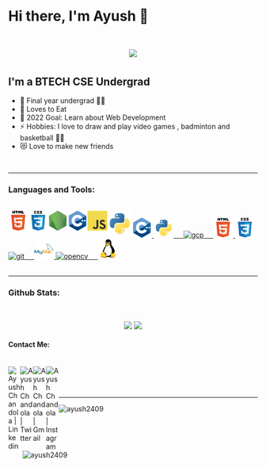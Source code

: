 # Hi there, I'm Ayush  👋 
<h1 align="center">
<img src=https://c.tenor.com/U_uNY-KPh60AAAAC/how-you-doin-friends.gif" height="200px">


## I'm a BTECH CSE Undergrad
- 🌱 Final year undergrad 👨‍🎓
- 🍔 Loves to Eat
- 🥅 2022 Goal: Learn about Web Development
- ⚡ Hobbies: I love to draw and play video games , badminton and basketball 🏀🏸
- 😻 Love to make new friends

<br />

---

### Languages and Tools:
<br/> 
  <a>                                                                                                                                                                
<img align="left" alt="HTML5" width="40" height="40" src="https://raw.githubusercontent.com/github/explore/80688e429a7d4ef2fca1e82350fe8e3517d3494d/topics/html/html.png" />
</a>
<img align="left" alt="CSS3" width="40" height="40" src="https://raw.githubusercontent.com/github/explore/80688e429a7d4ef2fca1e82350fe8e3517d3494d/topics/css/css.png" />
<img align="left" alt="Node.js" width="40" height="40" src="https://raw.githubusercontent.com/github/explore/80688e429a7d4ef2fca1e82350fe8e3517d3494d/topics/nodejs/nodejs.png" />
<img align="left" alt="C++" width="40" height="40" src="https://github.com/devicons/devicon/blob/master/icons/cplusplus/cplusplus-original.svg" />
<img align="left" alt="JavaScript" width="40" height="40" src="https://raw.githubusercontent.com/github/explore/80688e429a7d4ef2fca1e82350fe8e3517d3494d/topics/javascript/javascript.png" />
<img align="left" alt="Python" width="50px" src="https://github.com/devicons/devicon/blob/master/icons/python/python-original.svg" />
<p align="left"> 
  <a href="https://www.w3schools.com/cpp/" target="_blank" rel="noreferrer"> 
    <img src="https://raw.githubusercontent.com/devicons/devicon/master/icons/cplusplus/cplusplus-original.svg" alt="cplusplus" width="40" height="40"/> 
  </a>
  <a href="https://www.python.org" target="_blank" rel="noreferrer"> 
    <img src="https://raw.githubusercontent.com/devicons/devicon/master/icons/python/python-original.svg" alt="python" width="40" height="40"/> &nbsp;&nbsp;&nbsp;
  </a>
  <a href="https://cloud.google.com" target="_blank" rel="noreferrer"> 
    <img src="https://www.vectorlogo.zone/logos/google_cloud/google_cloud-icon.svg" alt="gcp" width="40" height="40"/>  &nbsp;&nbsp;&nbsp;
  </a>
    
  <a href="https://www.w3.org/html/" target="_blank" rel="noreferrer"> 
    <img src="https://raw.githubusercontent.com/devicons/devicon/master/icons/html5/html5-original-wordmark.svg" alt="html5" width="40" height="40"/> 
  </a> 
  <a href="https://www.w3schools.com/css/" target="_blank" rel="noreferrer"> 
    <img src="https://raw.githubusercontent.com/devicons/devicon/master/icons/css3/css3-original-wordmark.svg" alt="css3" width="40" height="40"/> 
  </a>
  <a href="https://git-scm.com/" target="_blank" rel="noreferrer"> 
    <img src="https://www.vectorlogo.zone/logos/git-scm/git-scm-icon.svg" alt="git" width="40" height="40"/> &nbsp;&nbsp;&nbsp;
  </a> 
  
  <a href="https://www.mysql.com/" target="_blank" rel="noreferrer"> 
    <img src="https://raw.githubusercontent.com/devicons/devicon/master/icons/mysql/mysql-original-wordmark.svg" alt="mysql" width="40" height="40"/> 
  </a> 
  <a href="https://opencv.org/" target="_blank" rel="noreferrer"> 
    <img src="https://www.vectorlogo.zone/logos/opencv/opencv-icon.svg" alt="opencv" width="40" height="40"/> &nbsp;&nbsp;&nbsp;
  </a>
  
  <a href="https://www.linux.org/" target="_blank" rel="noreferrer"> 
    <img src="https://raw.githubusercontent.com/devicons/devicon/master/icons/linux/linux-original.svg" alt="linux" width="40" height="40"/> 
  </a> 
<br/>
<br />

---
                                                                                                                                  
 ### Github Stats:
 <br />

<p align="center">
  <img height="50%" width="auto" src ="https://github-readme-stats.vercel.app/api?username=ayush2409&show_icons=true&count_private=true&theme=darcula&hide_border=true&hide=issues,contribs&bg_color=00000000">
  <img height="50%" width="auto" src ="https://github-readme-stats.vercel.app/api/top-langs/?username=ayush2409&layout=compact&hide_border=true&theme=darcula&bg_color=00000000&langs_count=6">
  <br>
</p>
                                                                                                                                
<!--   <p>
<a href="https://github.com/ayush2409">
    <img height="180em" src="https://github-readme-stats.vercel.app/api?username=ayush2409&show_icons=true&hide_border=true" />
  <img height="180em" src="https://github-readme-stats.vercel.app/api/top-langs/?username=ayush2409&theme=vue&layout=compact" />
</a>
</p>  -->
   
 #### Contact Me:
                                                                                                                                  
  <br>

  <a href="https://www.linkedin.com/in/ayush-chandola-290953193/">
    <img align="left" alt="Ayush Chandola | Linkedin" width="24px" src="https://github.com/TheDudeThatCode/TheDudeThatCode/blob/master/Assets/Linkedin.svg" />
  </a>
  <a href="https://twitter.com/AyushChandola7">
    <img align="left" alt="Ayush Chandola | Twitter" width="26px" src="https://github.com/TheDudeThatCode/TheDudeThatCode/blob/master/Assets/Twitter.svg" />
  </a>
 
  <a href="mailto:ayush.aj.789@gmail.com">
    <img align="left" alt="Ayush Chandola | Gmail" width="26px" src="https://github.com/TheDudeThatCode/TheDudeThatCode/blob/master/Assets/Gmail.svg" />
  </a>
                                                                                                                                                     
  <a href="https://www.instagram.com/_a_yush_/">
    <img align="left" alt="Ayush Chandola | Instagram" width="26px" src="https://github.com/TheDudeThatCode/TheDudeThatCode/blob/master/Assets/Instagram.svg" />
  </a>  

<br><br>
                                                                                                                                                    
 ---
                                                                                                                                                    

  <p align="left"><img align="left" src="https://github-readme-streak-stats.herokuapp.com/?user=ayush2409" alt="ayush2409" /></p>
                                                                                                                              
  <img align="right" style="width: 475px; pointer-events: none; user-select: none;" src="https://leetcard.jacoblin.cool/ayush2409?theme=unicorn&font=Tauri" unselectable="on" alt="ayush2409"/>
  

<br> <br>
  
<!--   <a>
  ![](https://komarev.com/ghpvc/?username=your-github-ayush2409&color=blueviolet) 
</a>
 -->

